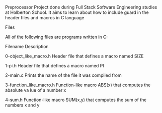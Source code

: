 Preprocessor
Project done during Full Stack Software Engineering studies at Holberton School. It aims to learn about how to include guard in the header files and macros in C language

Files

All of the following files are programs written in C:

Filename	Description

0-object_like_macro.h	Header file that defines a macro named SIZE

1-pi.h	Header file that defines a macro named PI

2-main.c	Prints the name of the file it was compiled from

3-function_like_macro.h	Function-like macro ABS(x) that computes the absolute va
lue of a number x

4-sum.h	Function-like macro SUM(x,y) that computes the sum of the numbers x and y
